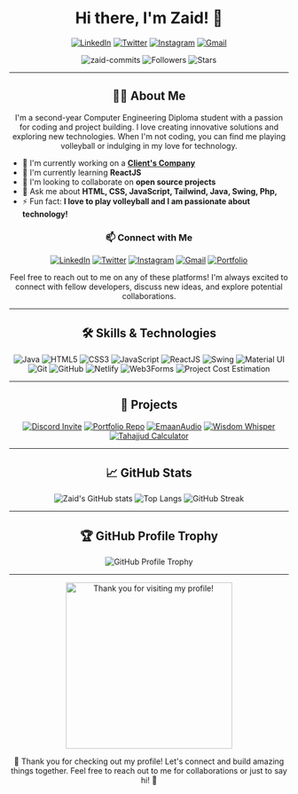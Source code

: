 <h1 align="center">Hi there, I'm Zaid! 👋</h1>

<p align="center">
  <a href="https://www.linkedin.com/in/zaidrakhange"><img alt="LinkedIn" src="https://img.shields.io/badge/LinkedIn-0A66C2?style=for-the-badge&logo=linkedin&logoColor=white"/></a>
  <a href="https://twitter.com/zaid_suiii"><img alt="Twitter" src="https://img.shields.io/badge/Twitter-1DA1F2?style=for-the-badge&logo=twitter&logoColor=white"/></a>
  <a href="https://instagram.com/zxfdsa"><img alt="Instagram" src="https://img.shields.io/badge/Instagram-E4405F?style=for-the-badge&logo=instagram&logoColor=white"/></a>
  <a href="mailto:zaidcommits.github@gmail.com"><img alt="Gmail" src="https://img.shields.io/badge/Gmail-D14836?style=for-the-badge&logo=gmail&logoColor=white"/></a>
</p>

<p align="center">
  <img src="https://komarev.com/ghpvc/?username=zaid-commits&label=Profile%20views&color=0e75b6&style=flat" alt="zaid-commits" />
  <img src="https://img.shields.io/github/followers/zaid-commits?label=Followers&style=flat&color=0e75b6" alt="Followers" />
  <img src="https://img.shields.io/github/stars/zaid-commits?label=Stars&style=flat&color=0e75b6" alt="Stars" />
</p>

---

<h2 align="center">🙋‍♂️ About Me</h2>



<p align="center">
  I'm a second-year Computer Engineering Diploma student with a passion for coding and project building. I love creating innovative solutions and exploring new technologies. When I'm not coding, you can find me playing volleyball or indulging in my love for technology.
</p>

- 🔭 I'm currently working on a **[Client's Company](https://github.com/zaid-commits/Regal-Fire)**
- 🌱 I'm currently learning **ReactJS**
- 👯 I'm looking to collaborate on **open source projects**
- 💬 Ask me about **HTML, CSS, JavaScript, Tailwind, Java, Swing, Php,**
- ⚡ Fun fact: **I love to play volleyball and I am passionate about technology!**

<h3 align="center">📫 Connect with Me</h3>

<p align="center">
  <a href="https://www.linkedin.com/in/zaidrakhange"><img alt="LinkedIn" src="https://img.shields.io/badge/LinkedIn-0A66C2?style=for-the-badge&logo=linkedin&logoColor=white"/></a>
  <a href="https://twitter.com/zaid_suiii"><img alt="Twitter" src="https://img.shields.io/badge/Twitter-1DA1F2?style=for-the-badge&logo=twitter&logoColor=white"/></a>
  <a href="https://instagram.com/zxfdsa"><img alt="Instagram" src="https://img.shields.io/badge/Instagram-E4405F?style=for-the-badge&logo=instagram&logoColor=white"/></a>
  <a href="mailto:zaidcommits.github@gmail.com"><img alt="Gmail" src="https://img.shields.io/badge/Gmail-D14836?style=for-the-badge&logo=gmail&logoColor=white"/></a>
  <a href="https://zaidrakhange.netlify.app"><img alt="Portfolio" src="https://img.shields.io/badge/Portfolio-4285F4?style=for-the-badge&logoColor=white"/></a>
</p>

<p align="center">
  Feel free to reach out to me on any of these platforms! I'm always excited to connect with fellow developers, discuss new ideas, and explore potential collaborations.
</p>

---

<h2 align="center">🛠 Skills & Technologies</h2>

<p align="center">
  <img alt="Java" src="https://img.shields.io/badge/Java-007396?style=for-the-badge&logo=java&logoColor=white"/>
  <img alt="HTML5" src="https://img.shields.io/badge/HTML5-E34F26?style=for-the-badge&logo=html5&logoColor=white"/>
  <img alt="CSS3" src="https://img.shields.io/badge/CSS3-1572B6?style=for-the-badge&logo=css3&logoColor=white"/>
  <img alt="JavaScript" src="https://img.shields.io/badge/JavaScript-F7DF1E?style=for-the-badge&logo=javascript&logoColor=black"/>
  <img alt="ReactJS" src="https://img.shields.io/badge/ReactJS-61DAFB?style=for-the-badge&logo=react&logoColor=black"/>
  <img alt="Swing" src="https://img.shields.io/badge/Swing-007396?style=for-the-badge&logo=java&logoColor=white"/>
  <img alt="Material UI" src="https://img.shields.io/badge/Material--UI-0081CB?style=for-the-badge&logo=material-ui&logoColor=white"/>
  <img alt="Git" src="https://img.shields.io/badge/Git-F05032?style=for-the-badge&logo=git&logoColor=white"/>
  <img alt="GitHub" src="https://img.shields.io/badge/GitHub-181717?style=for-the-badge&logo=github&logoColor=white"/>
  <img alt="Netlify" src="https://img.shields.io/badge/Netlify-00C7B7?style=for-the-badge&logo=netlify&logoColor=white"/>
  <img alt="Web3Forms" src="https://img.shields.io/badge/Web3Forms-292929?style=for-the-badge&logoColor=white"/>
  <img alt="Project Cost Estimation" src="https://img.shields.io/badge/Project%20Cost%20Estimation-blue?style=for-the-badge&logo=project&logoColor=white"/>
</p>

---


<h2 align="center">🚀 Projects</h2>

<p align="center">
  <a href="https://github.com/zaid-commits/Discord-Invite"><img src="https://github-readme-stats.vercel.app/api/pin/?username=zaid-commits&repo=Discord-Invite&theme=radical" alt="Discord Invite"></a>
  <a href="https://github.com/zaid-commits/Portfolio-Repo"><img src="https://github-readme-stats.vercel.app/api/pin/?username=zaid-commits&repo=Portfolio-Repo&theme=radical" alt="Portfolio Repo"></a>
  <a href="https://github.com/zaid-commits/EmaanAudio"><img src="https://github-readme-stats.vercel.app/api/pin/?username=zaid-commits&repo=EmaanAudio&theme=radical" alt="EmaanAudio"></a>
  <a href="https://github.com/zaid-commits/Wisdom-Whisper"><img src="https://github-readme-stats.vercel.app/api/pin/?username=zaid-commits&repo=Wisdom-Whisper&theme=radical" alt="Wisdom Whisper"></a>
  <a href="https://github.com/zaid-commits/Tahajjud-Calculator"><img src="https://github-readme-stats.vercel.app/api/pin/?username=zaid-commits&repo=Tahajjud-Calculator&theme=radical" alt="Tahajjud Calculator"></a>
</p>

---

<h2 align="center">📈 GitHub Stats</h2>

<p align="center">
  <img src="https://github-readme-stats.vercel.app/api?username=zaid-commits&show_icons=true&theme=radical" alt="Zaid's GitHub stats">
  <img src="https://github-readme-stats.vercel.app/api/top-langs/?username=zaid-commits&layout=compact&theme=radical" alt="Top Langs">
  <img src="https://github-readme-streak-stats.herokuapp.com/?user=zaid-commits&theme=radical" alt="GitHub Streak">
</p>

---

<h2 align="center">🏆 GitHub Profile Trophy</h2>

<p align="center">
  <img src="https://github-profile-trophy.vercel.app/?username=zaid-commits&theme=radical&no-bg=true&no-frame=true" alt="GitHub Profile Trophy">
</p>

---

<p align="center">
   <img src="https://media.tenor.com/7GbS8wcdJpAAAAAM/thank-you-again-crisstopher.gif" alt="Thank you for visiting my profile!" width="300">
</p>

<p align="center">
  🚀 Thank you for checking out my profile! Let's connect and build amazing things together. Feel free to reach out to me for collaborations or just to say hi! 🌟
</p>
